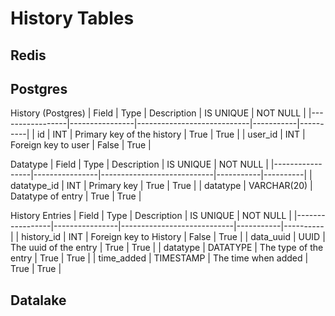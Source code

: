 # History Tables
## Redis


## Postgres
History (Postgres)
| Field           | Type           | Description                | IS UNIQUE | NOT NULL |
|-----------------|----------------|----------------------------|-----------|----------|
| id              | INT            | Primary key of the history | True      | True     |
| user_id         | INT            | Foreign key to user        | False     | True     |

Datatype
| Field           | Type           | Description                | IS UNIQUE | NOT NULL |
|-----------------|----------------|----------------------------|-----------|----------|
| datatype_id     | INT            | Primary key                | True      | True     |
| datatype        | VARCHAR(20)    | Datatype of entry          | True      | True     |

[comment]: # (datatypes: summary, book, author, publisher, library, user)

History Entries
| Field           | Type           | Description                | IS UNIQUE | NOT NULL |
|-----------------|----------------|----------------------------|-----------|----------|
| history_id      | INT            | Foreign key to History     | False     | True     |
| data_uuid       | UUID           | The uuid of the entry      | True      | True     |
| datatype        | DATATYPE       | The type of the entry      | True      | True     |
| time_added      | TIMESTAMP      | The time when added        | True      | True     |

## Datalake
